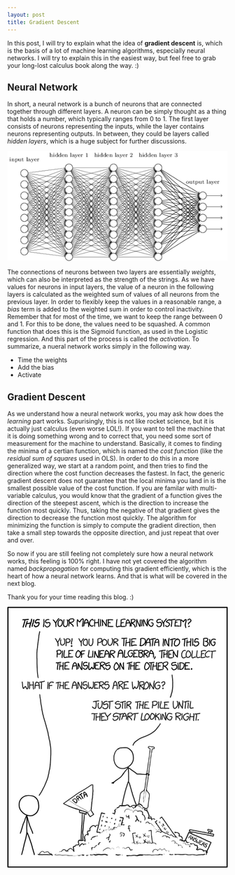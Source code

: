 ```yaml
---
layout: post
title: Gradient Descent
---
```


In this post, I will try to explain what the idea of **gradient descent** is, which is the basis of a lot of machine learning algorithms, especially neural networks. I will try to explain this in the easiest way, but feel free to grab your long-lost calculus book along the way. :) 

## Neural Network

In short, a neural network is a bunch of neurons that are connected together through different layers. A neuron can be simply thought as a thing that holds a number, which typically ranges from 0 to 1. The first layer consists of neurons representing the inputs, while the layer contains neurons representing outputs. In between, they could be layers called *hidden layers*, which is a huge subject for further discussions. 

![neural_network_example](/images/neural_network_example.png )

The connections of neurons between two layers are essentially *weights*, which can also be interpreted as the strength of the strings. As we have values for neurons in input layers, the value of a neuron in the following layers is calculated as the weighted sum of values of all neurons from the previous layer. In order to flexibly keep the values in a reasonable range, a *bias* term is added to the weighted sum in order to control inactivity. Remember that for most of the time, we want to keep the range between 0 and 1. For this to be done, the values need to be squashed. A common function that does this is the Sigmoid function, as used in the Logistic regression. And this part of the process is called the *activation*. To summarize, a nueral network works simply in the following way.

+ Time the weights
+ Add the bias
+ Activate

## Gradient Descent

As we understand how a neural network works, you may ask how does the *learning* part works. Supurisingly, this is not like rocket science, but it is actually just calculus (even worse LOL!). If you want to tell the machine that it is doing something wrong and to correct that, you need some sort of measurement for the machine to understand. Basically, it comes to finding the minima of a certian function, which is named the *cost function* (like the *residual sum of squares* used in OLS). In order to do this in a more generalized way, we start at a random point, and then tries to find the direction where the cost function decreases the fastest. In fact, the generic gradient descent does not guarantee that the local minima you land in is the smallest possible value of the cost function. If you are familar with multi-variable calculus, you would know that the gradient of a function gives the direction of the steepest ascent, which is the direction to increase the function most quickly. Thus, taking the negative of that gradient gives the direction to decrease the function most quickly. The algorithm for minimizing the function is simply to compute the gradient direction, then take a small step towards the opposite direction, and just repeat that over and over.   

So now if you are still feeling not completely sure how a neural network works, this feeling is 100% right. I have not yet covered the algorithm named *backpropagation* for computing this gradient efficiently, which is the heart of how a neural network learns. And that is what will be covered in the next blog.

Thank you for your time reading this blog. :)

![machine_learning_2x](/images/machine_learning_2x.png)
